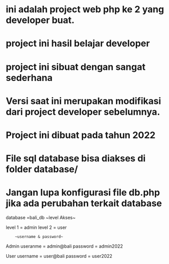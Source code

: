 # ini adalah project web php ke 2 yang developer buat.

# project ini hasil belajar developer

# project ini sibuat dengan sangat sederhana

# Versi saat ini merupakan modifikasi dari project developer sebelumnya.

# Project ini dibuat pada tahun 2022

# File sql database bisa diakses di folder database/

# Jangan lupa konfigurasi file db.php jika ada perubahan terkait database

database =bali_db
~level Akses~

level 1 = admin
level 2 = user

    	~username & password~

Admin
useranme = admin@bali
password = admin2022

User
username = user@bali
password = user2022
